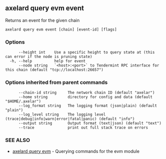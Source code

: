 ## axelard query evm event

Returns an event for the given chain

```
axelard query evm event [chain] [event-id] [flags]
```

### Options

```
      --height int    Use a specific height to query state at (this can error if the node is pruning state)
  -h, --help          help for event
      --node string   `<host>:<port>` to Tendermint RPC interface for this chain (default "tcp://localhost:26657")
```

### Options inherited from parent commands

```
      --chain-id string     The network chain ID (default "axelar")
      --home string         directory for config and data (default "$HOME/.axelar")
      --log_format string   The logging format (json|plain) (default "plain")
      --log_level string    The logging level (trace|debug|info|warn|error|fatal|panic) (default "info")
      --output string       Output format (text|json) (default "text")
      --trace               print out full stack trace on errors
```

### SEE ALSO

- [axelard query evm](/cli-docs/v0_29_1/axelard_query_evm) - Querying commands for the evm module
